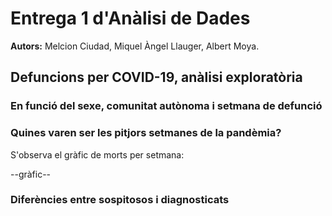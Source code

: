 # Entrega 1 d'Anàlisi de Dades

**Autors:** Melcion Ciudad, Miquel Àngel Llauger, Albert Moya.
## Defuncions per COVID-19, anàlisi exploratòria
### En funció del sexe, comunitat autònoma i setmana de defunció




### Quines varen ser les pitjors setmanes de la pandèmia?
S'observa el gràfic de morts per setmana: 

--gràfic--




### Diferències entre sospitosos i diagnosticats



